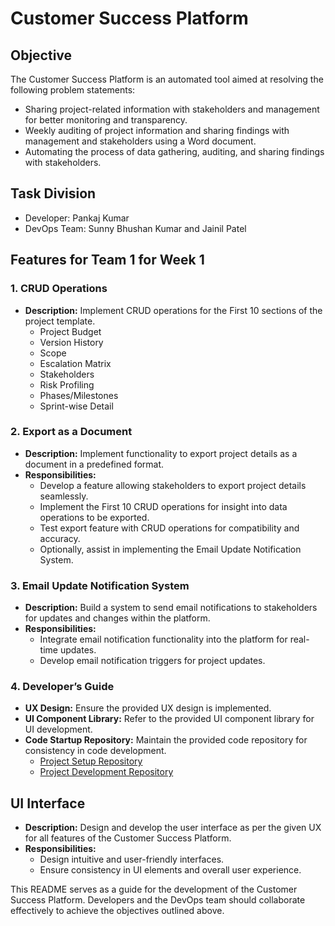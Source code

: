 # Customer Success Platform

## Objective

The Customer Success Platform is an automated tool aimed at resolving the following problem statements:
- Sharing project-related information with stakeholders and management for better monitoring and transparency.
- Weekly auditing of project information and sharing findings with management and stakeholders using a Word document.
- Automating the process of data gathering, auditing, and sharing findings with stakeholders.

## Task Division

- Developer: Pankaj Kumar
- DevOps Team: Sunny Bhushan Kumar and Jainil Patel

## Features for Team 1 for Week 1

### 1. CRUD Operations

- **Description:** Implement CRUD operations for the First 10 sections of the project template.
  - Project Budget
  - Version History
  - Scope
  - Escalation Matrix
  - Stakeholders
  - Risk Profiling
  - Phases/Milestones
  - Sprint-wise Detail

### 2. Export as a Document

- **Description:** Implement functionality to export project details as a document in a predefined format.
- **Responsibilities:**
  - Develop a feature allowing stakeholders to export project details seamlessly.
  - Implement the First 10 CRUD operations for insight into data operations to be exported.
  - Test export feature with CRUD operations for compatibility and accuracy.
  - Optionally, assist in implementing the Email Update Notification System.

### 3. Email Update Notification System

- **Description:** Build a system to send email notifications to stakeholders for updates and changes within the platform.
- **Responsibilities:**
  - Integrate email notification functionality into the platform for real-time updates.
  - Develop email notification triggers for project updates.

### 4. Developer’s Guide

- **UX Design:** Ensure the provided UX design is implemented.
- **UI Component Library:** Refer to the provided UI component library for UI development.
- **Code Startup Repository:** Maintain the provided code repository for consistency in code development.
  - [Project Setup Repository](https://github.com/chintans/customer-success-platform/tree/main)
  - [Project Development Repository](https://github.com/pankaj7464/CustomerSuccessProject/)

## UI Interface

- **Description:** Design and develop the user interface as per the given UX for all features of the Customer Success Platform.
- **Responsibilities:**
  - Design intuitive and user-friendly interfaces.
  - Ensure consistency in UI elements and overall user experience.

This README serves as a guide for the development of the Customer Success Platform. Developers and the DevOps team should collaborate effectively to achieve the objectives outlined above.

